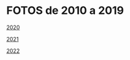 # FOTOS de 2010 a 2019

[2020](https://github.com/AEiG-Caresmar-Salva/FOTOS-de-2010-a-2019/tree/main/2020)

[2021](https://github.com/AEiG-Caresmar-Salva/FOTOS-de-2010-a-2019/tree/main/2021)

[2022](https://github.com/AEiG-Caresmar-Salva/FOTOS-de-2010-a-2019/tree/main/2022)
